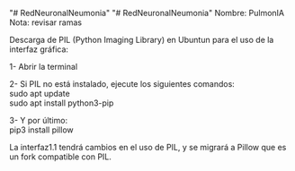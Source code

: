 "# RedNeuronalNeumonia" 
"# RedNeuronalNeumonia" 
Nombre: PulmonIA
Nota: revisar ramas 

Descarga de PIL (Python Imaging Library) en Ubuntun para el uso de la interfaz gráfica:

1- Abrir la terminal

2- Si PIL no está instalado, ejecute los siguientes comandos:        
sudo apt update  
sudo apt install python3-pip

3- Y por último:     
pip3 install pillow

La interfaz1.1 tendrá cambios en el uso de PIL, y se migrará a Pillow que es un fork compatible con PIL.
